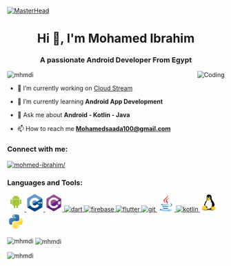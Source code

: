 [![MasterHead](https://miro.medium.com/v2/resize:fit:1400/1*1ojV4epPGRxhZE26dVI4pQ.gif)](https://rishavchanda.io)

<h1 align="center">Hi 👋, I'm Mohamed Ibrahim</h1>
<h3 align="center">A passionate Android Developer From Egypt</h3>
<img align="right" alt="Coding" width"200" src="https://gifdb.com/images/high/animated-chock-coding-c78f6elj32sfoi8q.gif">


<p align="left"> <img src="https://komarev.com/ghpvc/?username=mhmdi&label=Profile%20views&color=0e75b6&style=flat" alt="mhmdi" /> </p>

- 🔭 I’m currently working on [Cloud Stream](https://github.com/MhmdIbrahim1/cloudstream)

- 🌱 I’m currently learning **Android App Development**

- 💬 Ask me about **Android - Kotlin - Java**

- 📫 How to reach me **Mohamedsaada100@gmail.com**

<h3 align="left">Connect with me:</h3>
<p align="left">
<a href="https://linkedin.com/in/mohmed-ibrahim/" target="blank"><img align="center" src="https://raw.githubusercontent.com/rahuldkjain/github-profile-readme-generator/master/src/images/icons/Social/linked-in-alt.svg" alt="mohmed-ibrahim/" height="30" width="40" /></a>
</p>

<h3 align="left">Languages and Tools:</h3>
<p align="left"> <a href="https://developer.android.com" target="_blank" rel="noreferrer"> <img src="https://raw.githubusercontent.com/devicons/devicon/master/icons/android/android-original-wordmark.svg" alt="android" width="40" height="40"/> </a> <a href="https://www.w3schools.com/cpp/" target="_blank" rel="noreferrer"> <img src="https://raw.githubusercontent.com/devicons/devicon/master/icons/cplusplus/cplusplus-original.svg" alt="cplusplus" width="40" height="40"/> </a> <a href="https://www.w3schools.com/cs/" target="_blank" rel="noreferrer"> <img src="https://raw.githubusercontent.com/devicons/devicon/master/icons/csharp/csharp-original.svg" alt="csharp" width="40" height="40"/> </a> <a href="https://dart.dev" target="_blank" rel="noreferrer"> <img src="https://www.vectorlogo.zone/logos/dartlang/dartlang-icon.svg" alt="dart" width="40" height="40"/> </a> <a href="https://firebase.google.com/" target="_blank" rel="noreferrer"> <img src="https://www.vectorlogo.zone/logos/firebase/firebase-icon.svg" alt="firebase" width="40" height="40"/> </a> <a href="https://flutter.dev" target="_blank" rel="noreferrer"> <img src="https://www.vectorlogo.zone/logos/flutterio/flutterio-icon.svg" alt="flutter" width="40" height="40"/> </a> <a href="https://git-scm.com/" target="_blank" rel="noreferrer"> <img src="https://www.vectorlogo.zone/logos/git-scm/git-scm-icon.svg" alt="git" width="40" height="40"/> </a> <a href="https://www.java.com" target="_blank" rel="noreferrer"> <img src="https://raw.githubusercontent.com/devicons/devicon/master/icons/java/java-original.svg" alt="java" width="40" height="40"/> </a> <a href="https://kotlinlang.org" target="_blank" rel="noreferrer"> <img src="https://www.vectorlogo.zone/logos/kotlinlang/kotlinlang-icon.svg" alt="kotlin" width="40" height="40"/> </a> <a href="https://www.linux.org/" target="_blank" rel="noreferrer"> <img src="https://raw.githubusercontent.com/devicons/devicon/master/icons/linux/linux-original.svg" alt="linux" width="40" height="40"/> </a> <a href="https://www.python.org" target="_blank" rel="noreferrer"> <img src="https://raw.githubusercontent.com/devicons/devicon/master/icons/python/python-original.svg" alt="python" width="40" height="40"/> </a> </p>

<p><img align="left" src="https://github-readme-stats.vercel.app/api/top-langs?username=mhmdi&show_icons=true&locale=en&layout=compact" alt="mhmdi" /></p>

<p>&nbsp;<img align="center" src="https://github-readme-stats.vercel.app/api?username=mhmdi&show_icons=true&locale=en" alt="mhmdi" /></p>

<p><img align="center" src="https://github-readme-streak-stats.herokuapp.com/?user=mhmdi&" alt="mhmdi" /></p>
